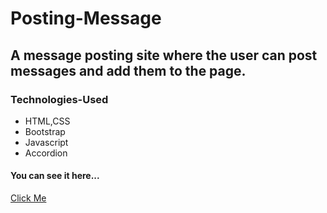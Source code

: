 # Posting-Message
## A message posting site  where the user can post messages and add them to the page.

### Technologies-Used
- HTML,CSS
- Bootstrap
- Javascript
- Accordion

#### You can see it here...
[Click Me](https://github.com/manik410/Posting-Message/post.html)

